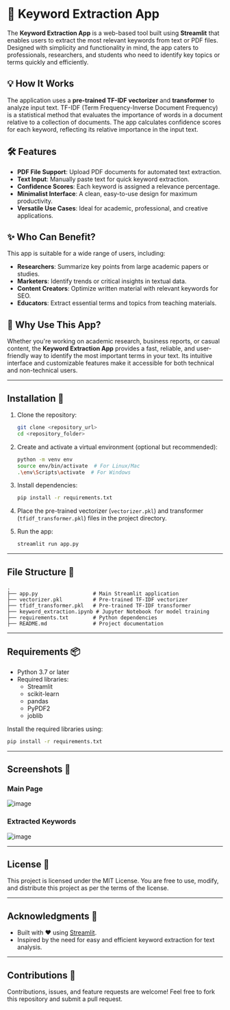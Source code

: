 # 🔑 Keyword Extraction App

The **Keyword Extraction App** is a web-based tool built using **Streamlit** that enables users to extract the most relevant keywords from text or PDF files. Designed with simplicity and functionality in mind, the app caters to professionals, researchers, and students who need to identify key topics or terms quickly and efficiently.

## 💡 How It Works

The application uses a **pre-trained TF-IDF vectorizer** and **transformer** to analyze input text. TF-IDF (Term Frequency-Inverse Document Frequency) is a statistical method that evaluates the importance of words in a document relative to a collection of documents. The app calculates confidence scores for each keyword, reflecting its relative importance in the input text.

## 🛠️ Features

- **PDF File Support**: Upload PDF documents for automated text extraction.
- **Text Input**: Manually paste text for quick keyword extraction.
- **Confidence Scores**: Each keyword is assigned a relevance percentage.
- **Minimalist Interface**: A clean, easy-to-use design for maximum productivity.
- **Versatile Use Cases**: Ideal for academic, professional, and creative applications.

## ✨ Who Can Benefit?

This app is suitable for a wide range of users, including:
- **Researchers**: Summarize key points from large academic papers or studies.
- **Marketers**: Identify trends or critical insights in textual data.
- **Content Creators**: Optimize written material with relevant keywords for SEO.
- **Educators**: Extract essential terms and topics from teaching materials.

## 🎯 Why Use This App?

Whether you're working on academic research, business reports, or casual content, the **Keyword Extraction App** provides a fast, reliable, and user-friendly way to identify the most important terms in your text. Its intuitive interface and customizable features make it accessible for both technical and non-technical users.

---

## Installation 🚀

1. Clone the repository:
   ```bash
   git clone <repository_url>
   cd <repository_folder>
   ```

2. Create and activate a virtual environment (optional but recommended):
   ```bash
   python -m venv env
   source env/bin/activate  # For Linux/Mac
   .\env\Scripts\activate  # For Windows
   ```

3. Install dependencies:
   ```bash
   pip install -r requirements.txt
   ```

4. Place the pre-trained vectorizer (`vectorizer.pkl`) and transformer (`tfidf_transformer.pkl`) files in the project directory.

5. Run the app:
   ```bash
   streamlit run app.py
   ```

---

## File Structure 📂

```
.
├── app.py                  # Main Streamlit application
├── vectorizer.pkl          # Pre-trained TF-IDF vectorizer
├── tfidf_transformer.pkl   # Pre-trained TF-IDF transformer
├── keyword_extraction.ipynb # Jupyter Notebook for model training
├── requirements.txt        # Python dependencies
├── README.md               # Project documentation
```

---

## Requirements 📦

- Python 3.7 or later
- Required libraries:
  - Streamlit
  - scikit-learn
  - pandas
  - PyPDF2
  - joblib

Install the required libraries using:
```bash
pip install -r requirements.txt
```

---

## Screenshots 📸

### Main Page
![image](https://github.com/user-attachments/assets/106e4e5a-9713-4bc9-aa85-157a287b8d25)


### Extracted Keywords
![image](https://github.com/user-attachments/assets/72dba38d-bed0-4781-ae2f-9cb99a07309c)


---

## License 📜

This project is licensed under the MIT License. You are free to use, modify, and distribute this project as per the terms of the license.

---

## Acknowledgments 🙌

- Built with ❤️ using [Streamlit](https://streamlit.io/).
- Inspired by the need for easy and efficient keyword extraction for text analysis.

---

## Contributions 🤝

Contributions, issues, and feature requests are welcome! Feel free to fork this repository and submit a pull request.
